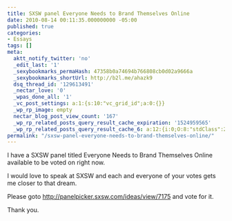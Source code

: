 ```yaml
---
title: SXSW panel Everyone Needs to Brand Themselves Online
date: 2010-08-14 00:11:35.000000000 -05:00
published: true
categories:
- Essays
tags: []
meta:
  aktt_notify_twitter: 'no'
  _edit_last: '1'
  _sexybookmarks_permaHash: 47358b0a74694b766808cb0d02a9666a
  _sexybookmarks_shortUrl: http://b2l.me/ahazk9
  dsq_thread_id: '129613491'
  _nectar_love: '0'
  _wpas_done_all: '1'
  _vc_post_settings: a:1:{s:10:"vc_grid_id";a:0:{}}
  _wp_rp_image: empty
  nectar_blog_post_view_count: '167'
  _wp_rp_related_posts_query_result_cache_expiration: '1524959565'
  _wp_rp_related_posts_query_result_cache_6: a:12:{i:0;O:8:"stdClass":2:{s:7:"post_id";s:4:"1526";s:5:"score";s:17:"59.42936429823446";}i:1;O:8:"stdClass":2:{s:7:"post_id";s:4:"1636";s:5:"score";s:17:"58.61843408201255";}i:2;O:8:"stdClass":2:{s:7:"post_id";s:4:"2436";s:5:"score";s:18:"56.044167075384834";}i:3;O:8:"stdClass":2:{s:7:"post_id";s:4:"3096";s:5:"score";s:17:"54.67456265851757";}i:4;O:8:"stdClass":2:{s:7:"post_id";s:4:"2779";s:5:"score";s:18:"51.817573227026095";}i:5;O:8:"stdClass":2:{s:7:"post_id";s:4:"4206";s:5:"score";s:17:"49.56121576184748";}i:6;O:8:"stdClass":2:{s:7:"post_id";s:4:"3254";s:5:"score";s:17:"49.56121576184748";}i:7;O:8:"stdClass":2:{s:7:"post_id";s:4:"3251";s:5:"score";s:17:"49.56121576184748";}i:8;O:8:"stdClass":2:{s:7:"post_id";s:4:"3234";s:5:"score";s:17:"49.56121576184748";}i:9;O:8:"stdClass":2:{s:7:"post_id";s:4:"1265";s:5:"score";s:17:"49.56121576184748";}i:10;O:8:"stdClass":2:{s:7:"post_id";s:4:"1773";s:5:"score";s:18:"47.668298325433064";}i:11;O:8:"stdClass":2:{s:7:"post_id";s:4:"1650";s:5:"score";s:18:"47.668298325433064";}}
permalink: "/sxsw-panel-everyone-needs-to-brand-themselves-online/"
---
```

I have a SXSW panel titled Everyone Needs to Brand Themselves Online available to be voted on right now.

I would love to speak at SXSW and each and everyone of your votes gets me closer to that dream.

Please goto <a href="http://panelpicker.sxsw.com/ideas/view/7175" rel="nofollow">http://panelpicker.sxsw.com/ideas/view/7175</a> and vote for it.

Thank you.</p>
